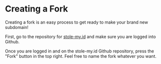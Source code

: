 # Creating a Fork

Creating a fork is an easy process to get ready to make your brand new subdomain!&#x20;

First, go to the repository for [stole-my.id](https://github.com/stole-my-id/registration) and make sure you are logged into Github.

Once you are logged in and on the stole-my.id Github repository, press the "Fork" button in the top right. Feel free to name the fork whatever you want.&#x20;
